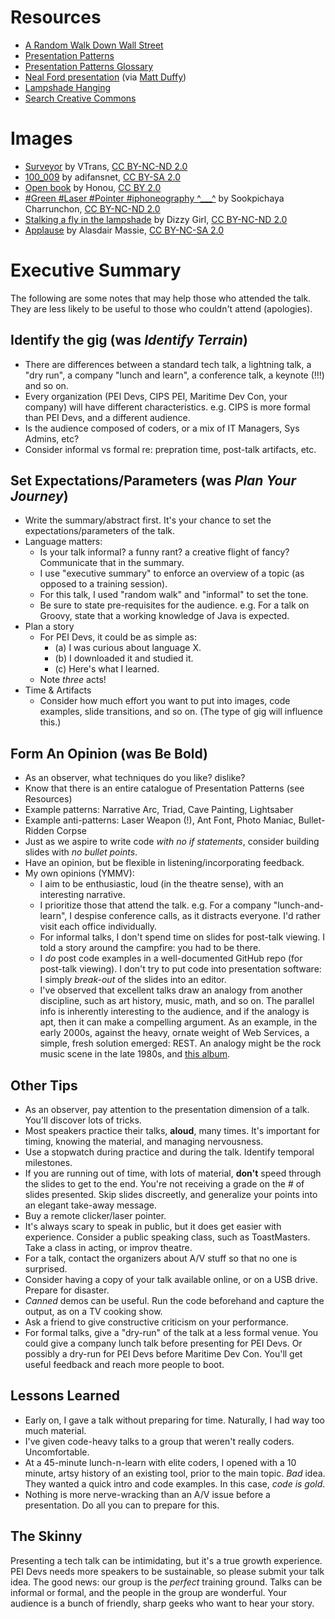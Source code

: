 
# Resources

* [A Random Walk Down Wall Street](https://en.wikipedia.org/wiki/A_Random_Walk_Down_Wall_Street)
* [Presentation Patterns](http://presentationpatterns.com/)
* [Presentation Patterns Glossary](http://presentationpatterns.com/glossary)
* [Neal Ford presentation](https://vimeo.com/68327322) (via [Matt Duffy](http://twitter.com/medexperience))
* [Lampshade Hanging](http://tvtropes.org/pmwiki/pmwiki.php/Main/LampshadeHanging)
* [Search Creative Commons](https://search.creativecommons.org/)

# Images

* [Surveyor](https://www.flickr.com/photos/vtrans/24564169331) by VTrans, [CC BY-NC-ND 2.0](https://creativecommons.org/licenses/by-nc-nd/2.0/)
* [100_009](https://www.flickr.com/photos/adifans/3454733747) by adifansnet, [CC BY-SA 2.0](https://creativecommons.org/licenses/by-sa/2.0/)
* [Open book](https://www.flickr.com/photos/honou/2936937247) by Honou, [CC BY 2.0](https://creativecommons.org/licenses/by/2.0/)
* [#Green #Laser #Pointer #iphoneography ^___^](https://www.flickr.com/photos/phosparis/8498339496) by Sookpichaya Charrunchon, [CC BY-NC-ND 2.0](https://creativecommons.org/licenses/by-nc-nd/2.0/)
* [Stalking a fly in the lampshade](https://www.flickr.com/photos/dizzygirl/3916321544) by Dizzy Girl, [CC BY-NC-ND 2.0](https://creativecommons.org/licenses/by-nc-nd/2.0/)
* [Applause](https://www.flickr.com/photos/amassie/19575080553) by Alasdair Massie, [CC BY-NC-SA 2.0](https://creativecommons.org/licenses/by-nc-sa/2.0/)

# Executive Summary

The following are some notes that may help those who attended the talk. They are less likely to be useful to those who couldn't attend (apologies).

## Identify the gig (was *Identify Terrain*)

* There are differences between a standard tech talk, a lightning talk, a "dry run", a company "lunch and learn", a conference talk, a keynote (!!!) and so on.
* Every organization (PEI Devs, CIPS PEI, Maritime Dev Con, your company) will have different characteristics. e.g. CIPS is more formal than PEI Devs, and a different audience.
* Is the audience composed of coders, or a mix of IT Managers, Sys Admins, etc?
* Consider informal vs formal re: prepration time, post-talk artifacts, etc.

## Set Expectations/Parameters (was *Plan Your Journey*)

* Write the summary/abstract first. It's your chance to set the expectations/parameters of the talk.
* Language matters:
    * Is your talk informal? a funny rant? a creative flight of fancy? Communicate that in the summary.
    * I use "executive summary" to enforce an overview of a topic (as opposed to a training session).
    * For this talk, I used "random walk" and "informal" to set the tone.
    * Be sure to state pre-requisites for the audience. e.g. For a talk on Groovy, state that a working knowledge of Java is expected.
* Plan a story
    * For PEI Devs, it could be as simple as: 
        * (a) I was curious about language X.
        * (b) I downloaded it and studied it. 
        * (c) Here's what I learned. 
    * Note *three* acts!
* Time & Artifacts
    * Consider how much effort you want to put into images, code examples, slide transitions, and so on. (The type of gig will influence this.)

## Form An Opinion (was **Be Bold**)

* As an observer, what techniques do you like? dislike?
* Know that there is an entire catalogue of Presentation Patterns (see Resources)
* Example patterns: Narrative Arc, Triad, Cave Painting, Lightsaber
* Example anti-patterns: Laser Weapon (!), Ant Font, Photo Maniac, Bullet-Ridden Corpse
* Just as we aspire to write code *with no if statements*, consider building slides with *no bullet points*.
* Have an opinion, but be flexible in listening/incorporating feedback.
* My own opinions (YMMV):
    * I aim to be enthusiastic, loud (in the theatre sense), with an interesting narrative.
    * I prioritize those that attend the talk. e.g. For a company "lunch-and-learn", I despise conference calls, as it distracts everyone. I'd rather visit each office individually.
    * For informal talks, I don't spend time on slides for post-talk viewing. I told a story around the campfire: you had to be there.
    * I *do* post code examples in a well-documented GitHub repo (for post-talk viewing). I don't try to put code into presentation software: I simply *break-out* of the slides into an editor. 
    * I've observed that excellent talks draw an analogy from another discipline, such as art history, music, math, and so on. The parallel info is inherently interesting to the audience, and if the analogy is apt, then it can make a compelling argument. As an example, in the early 2000s, against the heavy, ornate weight of Web Services, a simple, fresh solution emerged: REST. An analogy might be the rock music scene in the late 1980s, and [this album](https://en.wikipedia.org/wiki/Nevermind).  

## Other Tips

* As an observer, pay attention to the presentation dimension of a talk. You'll discover lots of tricks.
* Most speakers practice their talks, **aloud**, many times. It's important for timing, knowing the material, and managing nervousness.
* Use a stopwatch during practice and during the talk. Identify temporal milestones.
* If you are running out of time, with lots of material, **don't** speed through the slides to get to the end. You're not receiving a grade on the # of slides presented. Skip slides discreetly, and generalize your points into an elegant take-away message.
* Buy a remote clicker/laser pointer. 
* It's always scary to speak in public, but it does get easier with experience. Consider a public speaking class, such as ToastMasters. Take a class in acting, or improv theatre.
* For a talk, contact the organizers about A/V stuff so that no one is surprised.
* Consider having a copy of your talk available online, or on a USB drive. Prepare for disaster.
* *Canned* demos can be useful. Run the code beforehand and capture the output, as on a TV cooking show.
* Ask a friend to give constructive criticism on your performance.
* For formal talks, give a "dry-run" of the talk at a less formal venue. You could give a company lunch talk before presenting for PEI Devs. Or possibly a dry-run for PEI Devs before Maritime Dev Con. You'll get useful feedback and reach more people to boot.

## Lessons Learned

* Early on, I gave a talk without preparing for time. Naturally, I had way too much material.
* I've given code-heavy talks to a group that weren't really coders. Uncomfortable.
* At a 45-minute lunch-n-learn with elite coders, I opened with a 10 minute, artsy history of an existing tool, prior to the main topic. *Bad* idea. They wanted a quick intro and code examples. In this case, *code is gold*. 
* Nothing is more nerve-wracking than an A/V issue before a presentation. Do all you can to prepare for this.

## The Skinny

Presenting a tech talk can be intimidating, but it's a true growth experience. PEI Devs needs more speakers to be sustainable, so please submit your talk idea. The good news: our group is the *perfect* training ground. Talks can be informal or formal, and the people in the group are wonderful. Your audience is a bunch of friendly, sharp geeks who want to hear your story.

